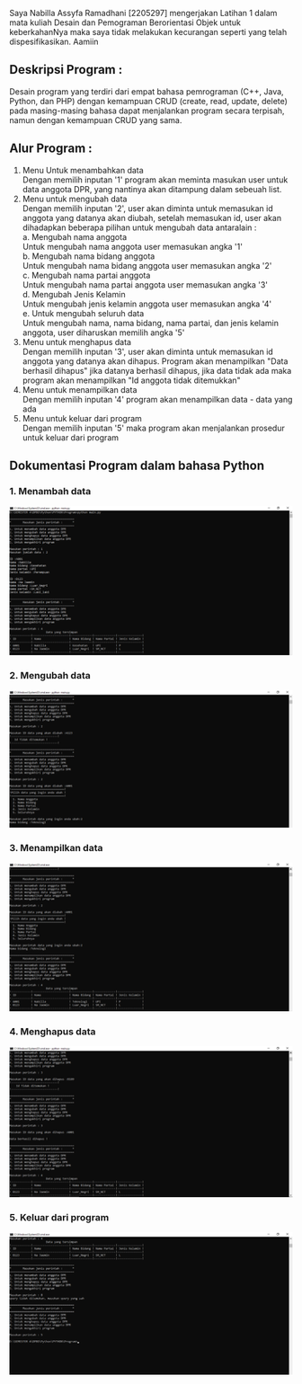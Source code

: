 Saya Nabilla Assyfa Ramadhani [2205297] mengerjakan Latihan 1 dalam mata kuliah Desain dan Pemograman Berorientasi Objek untuk keberkahanNya maka saya tidak melakukan kecurangan seperti yang telah dispesifikasikan. 
Aamiin


## Deskripsi Program :

Desain program yang terdiri dari empat bahasa pemrograman (C++, Java, Python, dan PHP) dengan kemampuan CRUD (create, read, update, delete) pada masing-masing bahasa dapat menjalankan program secara terpisah, namun dengan kemampuan CRUD yang sama. 

## Alur Program :
1. Menu Untuk menambahkan data<br>
   Dengan memilih inputan '1' program akan meminta masukan user untuk data anggota 
   DPR, yang nantinya akan ditampung dalam sebeuah list.
2. Menu untuk mengubah data<br>
   Dengan memilih inputan '2', user akan diminta untuk memasukan id anggota yang  datanya akan diubah, setelah memasukan id, user akan dihadapkan beberapa pilihan untuk mengubah data antaralain :<br>
   a. Mengubah nama anggota<br>
      Untuk mengubah nama anggota user memasukan angka '1'<br>
   b. Mengubah nama bidang anggota<br>
      Untuk mengubah nama bidang anggota user memasukan angka '2'<br>
   c. Mengubah nama partai anggota<br>
      Untuk mengubah nama partai anggota user memasukan angka '3'<br>
   d. Mengubah Jenis Kelamin<br>
      Untuk mengubah jenis kelamin anggota user memasukan angka '4'<br>
   e. Untuk mengubah seluruh data<br>
      Untuk mengubah nama, nama bidang, nama partai, dan jenis kelamin anggota, user diharuskan memilih angka '5'<br>
4. Menu untuk menghapus data<br>
   Dengan memilih inputan '3', user akan diminta untuk memasukan id anggota yang datanya akan dihapus. Program akan menampilkan "Data berhasil dihapus" jika datanya berhasil dihapus, jika data tidak ada maka program akan menampilkan "Id 
   anggota tidak ditemukkan"
5. Menu untuk menampilkan data<br>
   Dengan memilih inputan '4' program akan menampilkan data - data yang ada
6. Menu untuk keluar dari program<br>
   Dengan memilih inputan '5' maka program akan menjalankan prosedur untuk keluar dari program


## Dokumentasi Program dalam bahasa Python
### 1. Menambah data <br>
  ![alt text](https://github.com/nabillassyfa/LP1DPBO2024C2/blob/main/Python/Screenshot/Menambahkan%20data.png)
### 2. Mengubah data <br>
 ![alt text](https://github.com/nabillassyfa/LP1DPBO2024C2/blob/main/Python/Screenshot/Mengupdate%20data.png)
 ### 3. Menampilkan data <br>
 ![alt text](https://github.com/nabillassyfa/LP1DPBO2024C2/blob/main/Python/Screenshot/Menampilkan%20data.png)
### 4. Menghapus data
 ![alt text](https://github.com/nabillassyfa/LP1DPBO2024C2/blob/main/Python/Screenshot/Menghapus%20data.png)
### 5. Keluar dari program
 ![alt text](https://github.com/nabillassyfa/LP1DPBO2024C2/blob/main/Python/Screenshot/Keluar%20program.png)

 












